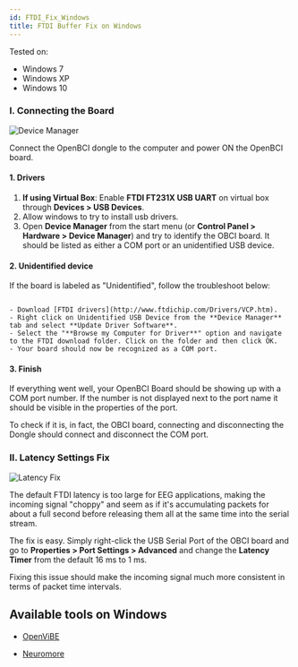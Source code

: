```yaml
---
id: FTDI_Fix_Windows
title: FTDI Buffer Fix on Windows
---
```

Tested on:

-   Windows 7
-   Windows XP
-   Windows 10

### I. Connecting the Board

![Device Manager](../assets/DepImages/device-man.jpg)

Connect the OpenBCI dongle to the computer and power ON the OpenBCI board.

#### 1. Drivers

1.  **If using Virtual Box**: Enable **FTDI FT231X USB UART** on virtual box through
    **Devices &gt; USB Devices**.
2.  Allow windows to try to install usb drivers.
3.  Open **Device Manager** from the start menu (or **Control Panel &gt; Hardware &gt; Device Manager**) and try to identify the OBCI board. It should be listed as either a COM port or an unidentified USB device.

#### 2. Unidentified device

If the board is labeled as "Unidentified", follow the troubleshoot below:

```

- Download [FTDI drivers](http://www.ftdichip.com/Drivers/VCP.htm).
- Right click on Unidentified USB Device from the **Device Manager** tab and select **Update Driver Software**.
- Select the "**Browse my Computer for Driver**" option and navigate to the FTDI download folder. Click on the folder and then click OK.
- Your board should now be recognized as a COM port.

```

#### 3. Finish

If everything went well, your OpenBCI Board should be showing up with a COM port number. If the number is not displayed next to the port name it should be visible in the properties of the port.

To check if it is, in fact, the OBCI board, connecting and disconnecting the Dongle should connect and disconnect the COM port.

### II. Latency Settings Fix

![Latency Fix](../assets/DepImages/latency.jpg)

The default FTDI latency is too large for EEG applications, making the incoming signal "choppy" and seem as if it's accumulating packets for about a full second before releasing them all at the same time into the serial stream.

The fix is easy. Simply right-click the USB Serial Port of the OBCI board and go to **Properties &gt; Port Settings &gt; Advanced** and change the **Latency Timer** from the default 16 ms to 1 ms.

Fixing this issue should make the incoming signal much more consistent in terms of packet time intervals.

## Available tools on Windows

-   [OpenViBE](Software/CompatibleThirdPartySoftware/03-OpenViBE.md)

-   [Neuromore](Software/CompatibleThirdPartySoftware/02-Neuromore.md)
